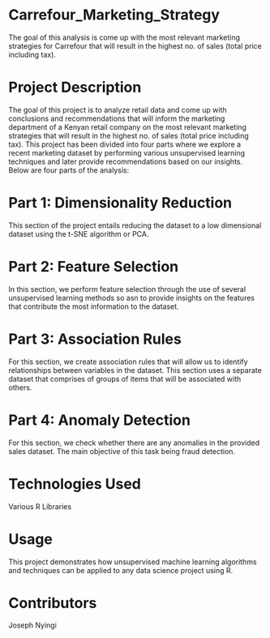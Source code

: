 # Carrefour_Marketing_Strategy
The goal of this analysis is come up with the most relevant marketing strategies for Carrefour that will result in the highest no. of sales (total price including tax).
# Project Description
The goal of this project is to analyze retail data and come up with conclusions and recommendations that will inform the marketing department of a Kenyan retail company on the most relevant marketing strategies that will result in the highest no. of sales (total price including tax). This project has been divided into four parts where we explore a recent marketing dataset by performing various unsupervised learning techniques and later provide recommendations based on our insights. Below are four parts of the analysis:

# Part 1: Dimensionality Reduction
This section of the project entails reducing the dataset to a low dimensional dataset using the t-SNE algorithm or PCA.

# Part 2: Feature Selection
In this section, we perform feature selection through the use of several unsupervised learning methods so asn to provide insights on the features that contribute the most information to the dataset.

# Part 3: Association Rules
For this section, we create association rules that will allow us to identify relationships between variables in the dataset. This section uses a separate dataset that comprises of groups of items that will be associated with others.

# Part 4: Anomaly Detection
For this section, we check whether there are any anomalies in the provided sales dataset. The main objective of this task being fraud detection.

# Technologies Used
Various R Libraries

# Usage
This project demonstrates how unsupervised machine learning algorithms and techniques can be applied to any data science project using R.

# Contributors
Joseph Nyingi
